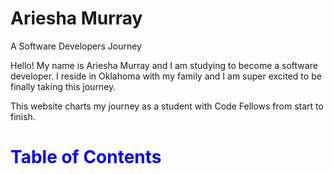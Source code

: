 # Ariesha Murray

A Software Developers Journey

Hello! My name is Ariesha Murray and I am studying to become a software developer. I reside in Oklahoma with my family and I am super excited to be finally taking this journey.

This website charts my journey as a student with Code Fellows from start to finish. 

# <p style="color: blue;"> Table of Contents

